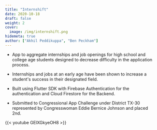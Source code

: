 ```yaml
---
title: "Internshift"
date: 2020-10-18
draft: false
weight: 2
cover:
  image: /img/internshift.png
hidemeta: true
author: ["Akhil Peddikuppa", "Ben Peckham"]
---
```


- App to aggregate internships and job openings for high school and college age students designed to decrease difficulty in the application process.

- Internships and jobs at an early age have been shown to increase a student's success in their designated field.

- Built using Flutter SDK with Firebase Authentication for the authentication and Cloud Firestore for the Backend.

- Submitted to Congressional App Challenge under District TX-30 represented by Congresswoman Eddie Bernice Johnson and placed 2nd.

{{< youtube GElXGkyeOH8 >}}
